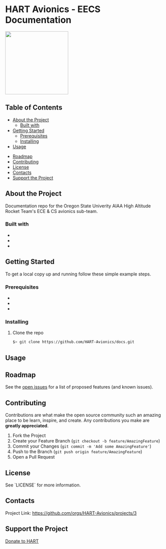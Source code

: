 HART Avionics - EECS Documentation
======
<img src="https://images.squarespace-cdn.com/content/v1/5a19a459e5dd5b3614fc8595/1518733757123-JZ5199GBQVQOEJBC9VKR/ke17ZwdGBToddI8pDm48kOx9thYkxoPEJMHoJ7vUPbh7gQa3H78H3Y0txjaiv_0fDoOvxcdMmMKkDsyUqMSsMWxHk725yiiHCCLfrh8O1z5QHyNOqBUUEtDDsRWrJLTmS0k9nmfOWkBD2X4dgpGrpWVYQT8AbCbINUUJycgJH0K3YOIy-qewO29_jEB_UvA_/HARTlogo.jpg" width="200px" height="auto"/>

Table of Contents
---------------------
- [About the Project](#about-the-project)
  - [Built with](#about-the-project-built-with)
- [Getting Started](#getting-started)
  - [Prerequisites](#getting-started-prerequisites)
  - [Installing](#getting-started-installing)
- [Usage](#usage)
<!-- - [FAQ](#faq) -->
- [Roadmap](#roadmap)
- [Contributing](#contributing)
- [License](#license)
- [Contacts](#contacts)
- [Support the Project](#donate)

<a name="about-the-project"></a>
About the Project
---------------------
Documentation repo for the Oregon State Univerity AIAA High Altitude Rocket Team's ECE & CS avionics sub-team.

<a name="about-the-project-built-with"></a>
### Built with
<!-- This section should list any major frameworks that you built your project using. Leave any add-ons/plugins for the acknowledgements section. Here are a few examples. -->

- 
- 
- 

<a name="getting-started"></a>
Getting Started
---------------------
<!-- This is an example of how you may give instructions on setting up your project locally. --> To get a local copy up and running follow these simple example steps.

<a name="getting-started-prerequisites"></a>
### Prerequisites
<!--List things you need to use the software and how to install them. -->

- 
- 
- 

<a name="getting-started-installing"></a>
### Installing
1. Clone the repo
    ```bash
    $> git clone https://github.com/HART-Avionics/docs.git
    ```

<a name="usage"></a>
Usage
--------
<!-- Use this space to show useful examples of how a project can be used. Additional screenshots, code examples and demos work well in this space. You may also link to more resources.<br> -->
<!--
<a name="faq"></a>
FAQ
----
-->

<a name="roadmap"></a>
Roadmap
----------
See the [open issues](https://github.com/HART-Avionics/docs/issues) for a list of proposed features (and known issues).

<a name="contributing"></a>
Contributing
---------------
Contributions are what make the open source community such an amazing place to be learn, inspire, and create. Any contributions you make are **greatly appreciated**.

1. Fork the Project
2. Create your Feature Branch (`git checkout -b feature/AmazingFeature`)
3. Commit your Changes (`git commit -m 'Add some AmazingFeature'`)
4. Push to the Branch (`git push origin feature/AmazingFeature`)
5. Open a Pull Request

<a name="license"></a>
License
-----------
<!-- Distributed under the MIT License. -->See `LICENSE` for more information.

<a name="contacts"></a>
Contacts
-----------
<!-- Your Name - @your_twitter - example@example.com -->

Project Link: https://github.com/orgs/HART-Avionics/projects/3

<a name="donate"></a>
Support the Project
--------------------
[Donate to HART](https://osuaiaa.com/donate)
